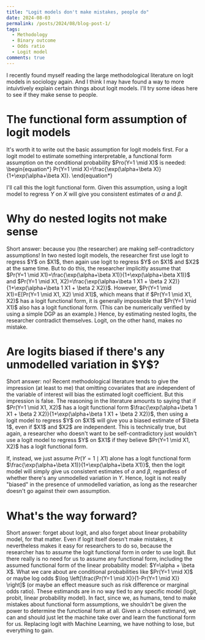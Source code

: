 ```yaml
---
title: "Logit models don't make mistakes, people do"
date: 2024-08-03
permalink: /posts/2024/08/blog-post-1/
tags:
  - Methodology
  - Binary outcome
  - Odds ratio
  - Logit model
comments: true
---
```


I recently found myself reading the large methodological literature on logit models in sociology again. And I think I may have found a way to more intuivtively explain certain things about logit models. I'll try some ideas here to see if they make sense to people. 

<h1> The functional form assumption of logit models </h1>
It's worth it to write out the basic assumption for logit models first. For a logit model to estimate something interpretable, a functional form assumption on the conditional probability $Pro(Y=1 \mid X)$ is needed:
\begin{equation*}
 Pr(Y=1 \mid X)=\frac{\exp(\alpha+\beta X)}{1+\exp(\alpha+\beta X)}.
\end{equation*}

I'll call this the logit functional form. Given this assumption, using a logit model to regress $Y$ on $X$ will give you consistent estimates of $\alpha$ and $\beta$. 
  
<h1> Why do nested logits not make sense </h1>
Short answer: because you (the researcher) are making self-contradictory assumptions! In two nested logit models, the researcher first use logit to regress $Y$ on $X1$, then again use logit to regress $Y$ on $X1$ and $X2$ at the same time. But to do this, the researcher implicitly assume that $Pr(Y=1 \mid X1)=\frac{\exp(\alpha+\beta X1)}{1+\exp(\alpha+\beta X1)}$ and $Pr(Y=1 \mid X1, X2)=\frac{\exp(\alpha+\beta 1 X1 + \beta 2 X2)}{1+\exp(\alpha+\beta 1 X1 + \beta 2 X2)}$. However, $Pr(Y=1 \mid X1)=E[Pr(Y=1 \mid X1, X2) \mid X1]$, which means that if $Pr(Y=1 \mid X1, X2)$ has a logit functional form, it is generally impossible that $Pr(Y=1 \mid X1)$ also has a logit functional form. (This can be numerically verified by using a simple DGP as an example.) 
Hence, by estimating nested logits, the researcher contradict themselves. Logit, on the other hand, makes no mistake. 

<h1> Are logits biased if there's any unmodelled variation in $Y$? </h1>
Short answer: no! Recent methodological literature tends to give the impression (at least to me) that omitting covariates that are independent of the variable of interest will bias the estimated logit coefficient. But this impression is false. The reasoning in the literature amounts to saying that if $Pr(Y=1 \mid X1, X2)$ has a logit functional form $\frac{\exp(\alpha+\beta 1 X1 + \beta 2 X2)}{1+\exp(\alpha+\beta 1 X1 + \beta 2 X2)}$, then using a logit model to regress $Y$ on $X1$ will give you a biased estimate of $\beta 1$, even if $X1$ and $X2$ are independent. This is technically true, but again, a researcher who doesn't want to be self-contradictory just wouldn't use a logit model to regress $Y$ on $X1$ if they believe $Pr(Y=1 \mid X1, X2)$ has a logit functional form. 

If, instead, we just assume $Pr(Y=1 \mid X1)$ alone has a logit functional form $\frac{\exp(\alpha+\beta X1)}{1+\exp(\alpha+\beta X1)}$, then the logit model will simply give us consistent estimates of $\alpha$ and $\beta$, regardless of whether there's any unmodelled variation in $Y$. Hence, logit is not really "biased" in the presence of unmodelled variation, as long as the researcher doesn't go against their own assumption.

<h1> What's the way forward? </h1>
Short answer: forget about logit, and also forget about linear probability model, for that matter. Even if logit itself doesn't make mistakes, it nevertheless makes it easy for researchers to do so, because the researcher has to assume the logit functional form in order to use logit. But there really is no need for us to assume any functional form, including the assumed functional form of the linear probability model: $Y=\alpha + \beta X$. What we care about are conditional probabilities like $Pr(Y=1 \mid X)$ or maybe log odds $\log \left[\frac{Pr(Y=1 \mid X)}{1-Pr(Y=1 \mid X)} \right]$ (or maybe an effect measure such as risk difference or marginal odds ratio). These estimands are in no way tied to any specific model (logit, probit, linear probability model). In fact, since we, as humans, tend to make mistakes about functional form assumptions, we shouldn't be given the power to determine the functional form at all. Given a chosen estimand, we can and should just let the machine take over and learn the functional form for us. Replacing logit with Machine Learning, we have nothing to lose, but everything to gain. 
